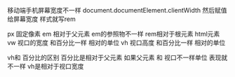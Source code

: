 移动端手机屏幕宽度不一样 
document.documentElement.clientWidth
然后赋值给屏幕宽度 
样式就写rem


px 固定像素
em 相对于父元素 em的参照物不一样
rem相对于根元素 html元素
vw 视口的宽度 和百分比一样 相对的单位 
vh 视口高度 和百分比一样 相对的单位

vh和 百分比的区别
百分比是相对于父元素 如果父元素 和 视口不一样单位 表现就不一样
vh是相对于视口宽度